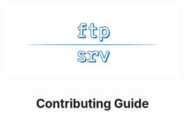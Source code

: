 <p align="center">
  <a href="https://github.com/trs/ftp-srv">
    <img alt="ftp-srv" src="logo.png" width="400px"  />
  </a>
</p>

<h1 align="center">
  Contributing Guide
</h1>
